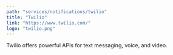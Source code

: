 ```yaml
---
path: "services/notifications/twilio"
title: "Twilio"
link: "https://www.twilio.com/"
logo: "twilio.png"
---
```


Twilio offers powerful APIs for text messaging, voice, and video.
